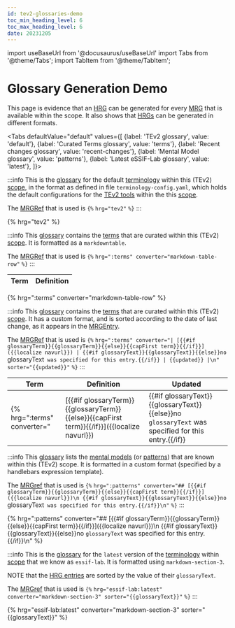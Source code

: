 ```yaml
---
id: tev2-glossaries-demo
toc_min_heading_level: 6
toc_max_heading_level: 6
date: 20231205
---
```


import useBaseUrl from '@docusaurus/useBaseUrl'
import Tabs from '@theme/Tabs';
import TabItem from '@theme/TabItem';

# Glossary Generation Demo

This page is evidence that an [HRG](@) can be generated for every [MRG](@) that is available within the scope. It also shows that [HRGs](@) can be generated in different formats.

<Tabs
  defaultValue="default"
  values={[
    {label: 'TEv2 glossary',             value: 'default'},
    {label: 'Curated Terms glossary',    value: 'terms'},
    {label: 'Recent changes glossary',   value: 'recent-changes'},
    {label: 'Mental Model glossary',     value: 'patterns'},
    {label: 'Latest eSSIF-Lab glossary', value: 'latest'},
  ]}>

<TabItem value="default">

:::info
This is the [glossary](@) for the default [terminology](@) within this (TEv2) [scope](@), in the format as defined in file `terminology-config.yaml`, which holds the default configurations for the [TEv2 tools](@) within the this [scope](@).

The [MRGRef](@) that is used is `{%` `hrg="tev2"` `%}`
:::

{% hrg="tev2" %}

</TabItem>

<TabItem value="terms">

:::info
This [glossary](@) contains the [terms](@) that are curated within this (TEv2) [scope](@). It is formatted as a `markdowntable`.

The [MRGRef](@) that is used is `{%` `hrg=":terms" converter="markdown-table-row"` `%}`
:::

| Term | Definition |
| ---- | ---------- |
{% hrg=":terms" converter="markdown-table-row" %}

</TabItem>

<TabItem value="recent-changes">

:::info
This [glossary](@) contains the [terms](@) that are curated within this (TEv2) [scope](@). It has a custom format, and is sorted according to the date of last change, as it appears in the [MRGEntry](@).

The [MRGRef](@) that is used is `{%` `hrg=":terms" converter="| [{{#if glossaryTerm}}{{glossaryTerm}}{{else}}{{capFirst term}}{{/if}}]({{localize navurl}}) | {{#if glossaryText}}{{glossaryText}}{{else}}no `glossaryText` was specified for this entry.{{/if}} | {{updated}} |\n" sorter="{{updated}}"` `%}`
:::

| Term | Definition | Updated |
| ---- | ---------- | ------- |
{% hrg=":terms" converter="| [{{#if glossaryTerm}}{{glossaryTerm}}{{else}}{{capFirst term}}{{/if}}]({{localize navurl}}) | {{#if glossaryText}}{{glossaryText}}{{else}}no `glossaryText` was specified for this entry.{{/if}} | {{updated}} |\n" sorter="{{updated}}" %}

</TabItem>

<TabItem value="patterns">

:::info
This [glossary](@) lists the [mental models](@) (or [patterns](@)) that are known within this (TEv2) scope. It is formatted in a custom format (specified by a handlebars expression template).

The [MRGref](@) that is used is `{%` `hrg=":patterns" converter="## [{{#if glossaryTerm}}{{glossaryTerm}}{{else}}{{capFirst term}}{{/if}}]({{localize navurl}})\n
{{#if glossaryText}}{{glossaryText}}{{else}}no `glossaryText` was specified for this entry.{{/if}}\n"` `%}`
:::

{% hrg=":patterns" converter="## [{{#if glossaryTerm}}{{glossaryTerm}}{{else}}{{capFirst term}}{{/if}}]({{localize navurl}})\n
{{#if glossaryText}}{{glossaryText}}{{else}}no `glossaryText` was specified for this entry.{{/if}}\n" %}

</TabItem>

<TabItem value="latest">

:::info
This is the [glossary](@) for the `latest` version of the [terminology](@) within [scope](@) that we know as `essif-lab`. It is formatted using `markdown-section-3`.

NOTE that the [HRG entries](@) are sorted by the value of their `glossaryText`.

The [MRGref](@) that is used is `{%` `hrg="essif-lab:latest" converter="markdown-section-3" sorter="{{glossaryText}}"` `%}`
:::

{% hrg="essif-lab:latest" converter="markdown-section-3" sorter="{{glossaryText}}" %}

</TabItem>

</Tabs>